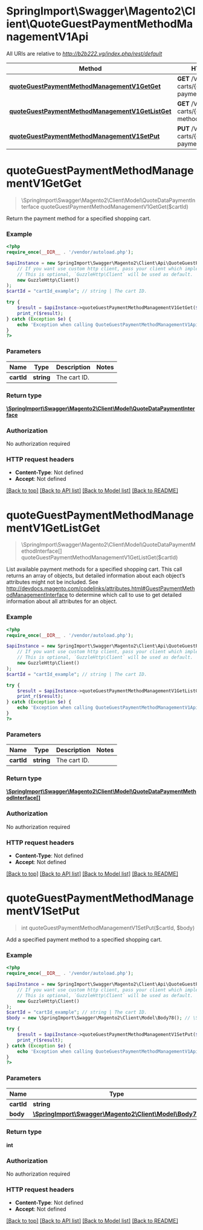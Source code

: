 # SpringImport\Swagger\Magento2\Client\QuoteGuestPaymentMethodManagementV1Api

All URIs are relative to *http://b2b222.vg/index.php/rest/default*

Method | HTTP request | Description
------------- | ------------- | -------------
[**quoteGuestPaymentMethodManagementV1GetGet**](QuoteGuestPaymentMethodManagementV1Api.md#quoteGuestPaymentMethodManagementV1GetGet) | **GET** /V1/guest-carts/{cartId}/selected-payment-method | 
[**quoteGuestPaymentMethodManagementV1GetListGet**](QuoteGuestPaymentMethodManagementV1Api.md#quoteGuestPaymentMethodManagementV1GetListGet) | **GET** /V1/guest-carts/{cartId}/payment-methods | 
[**quoteGuestPaymentMethodManagementV1SetPut**](QuoteGuestPaymentMethodManagementV1Api.md#quoteGuestPaymentMethodManagementV1SetPut) | **PUT** /V1/guest-carts/{cartId}/selected-payment-method | 


# **quoteGuestPaymentMethodManagementV1GetGet**
> \SpringImport\Swagger\Magento2\Client\Model\QuoteDataPaymentInterface quoteGuestPaymentMethodManagementV1GetGet($cartId)



Return the payment method for a specified shopping cart.

### Example
```php
<?php
require_once(__DIR__ . '/vendor/autoload.php');

$apiInstance = new SpringImport\Swagger\Magento2\Client\Api\QuoteGuestPaymentMethodManagementV1Api(
    // If you want use custom http client, pass your client which implements `GuzzleHttp\ClientInterface`.
    // This is optional, `GuzzleHttp\Client` will be used as default.
    new GuzzleHttp\Client()
);
$cartId = "cartId_example"; // string | The cart ID.

try {
    $result = $apiInstance->quoteGuestPaymentMethodManagementV1GetGet($cartId);
    print_r($result);
} catch (Exception $e) {
    echo 'Exception when calling QuoteGuestPaymentMethodManagementV1Api->quoteGuestPaymentMethodManagementV1GetGet: ', $e->getMessage(), PHP_EOL;
}
?>
```

### Parameters

Name | Type | Description  | Notes
------------- | ------------- | ------------- | -------------
 **cartId** | **string**| The cart ID. |

### Return type

[**\SpringImport\Swagger\Magento2\Client\Model\QuoteDataPaymentInterface**](../Model/QuoteDataPaymentInterface.md)

### Authorization

No authorization required

### HTTP request headers

 - **Content-Type**: Not defined
 - **Accept**: Not defined

[[Back to top]](#) [[Back to API list]](../../README.md#documentation-for-api-endpoints) [[Back to Model list]](../../README.md#documentation-for-models) [[Back to README]](../../README.md)

# **quoteGuestPaymentMethodManagementV1GetListGet**
> \SpringImport\Swagger\Magento2\Client\Model\QuoteDataPaymentMethodInterface[] quoteGuestPaymentMethodManagementV1GetListGet($cartId)



List available payment methods for a specified shopping cart. This call returns an array of objects, but detailed information about each object’s attributes might not be included.  See http://devdocs.magento.com/codelinks/attributes.html#GuestPaymentMethodManagementInterface to determine which call to use to get detailed information about all attributes for an object.

### Example
```php
<?php
require_once(__DIR__ . '/vendor/autoload.php');

$apiInstance = new SpringImport\Swagger\Magento2\Client\Api\QuoteGuestPaymentMethodManagementV1Api(
    // If you want use custom http client, pass your client which implements `GuzzleHttp\ClientInterface`.
    // This is optional, `GuzzleHttp\Client` will be used as default.
    new GuzzleHttp\Client()
);
$cartId = "cartId_example"; // string | The cart ID.

try {
    $result = $apiInstance->quoteGuestPaymentMethodManagementV1GetListGet($cartId);
    print_r($result);
} catch (Exception $e) {
    echo 'Exception when calling QuoteGuestPaymentMethodManagementV1Api->quoteGuestPaymentMethodManagementV1GetListGet: ', $e->getMessage(), PHP_EOL;
}
?>
```

### Parameters

Name | Type | Description  | Notes
------------- | ------------- | ------------- | -------------
 **cartId** | **string**| The cart ID. |

### Return type

[**\SpringImport\Swagger\Magento2\Client\Model\QuoteDataPaymentMethodInterface[]**](../Model/QuoteDataPaymentMethodInterface.md)

### Authorization

No authorization required

### HTTP request headers

 - **Content-Type**: Not defined
 - **Accept**: Not defined

[[Back to top]](#) [[Back to API list]](../../README.md#documentation-for-api-endpoints) [[Back to Model list]](../../README.md#documentation-for-models) [[Back to README]](../../README.md)

# **quoteGuestPaymentMethodManagementV1SetPut**
> int quoteGuestPaymentMethodManagementV1SetPut($cartId, $body)



Add a specified payment method to a specified shopping cart.

### Example
```php
<?php
require_once(__DIR__ . '/vendor/autoload.php');

$apiInstance = new SpringImport\Swagger\Magento2\Client\Api\QuoteGuestPaymentMethodManagementV1Api(
    // If you want use custom http client, pass your client which implements `GuzzleHttp\ClientInterface`.
    // This is optional, `GuzzleHttp\Client` will be used as default.
    new GuzzleHttp\Client()
);
$cartId = "cartId_example"; // string | The cart ID.
$body = new \SpringImport\Swagger\Magento2\Client\Model\Body78(); // \SpringImport\Swagger\Magento2\Client\Model\Body78 | 

try {
    $result = $apiInstance->quoteGuestPaymentMethodManagementV1SetPut($cartId, $body);
    print_r($result);
} catch (Exception $e) {
    echo 'Exception when calling QuoteGuestPaymentMethodManagementV1Api->quoteGuestPaymentMethodManagementV1SetPut: ', $e->getMessage(), PHP_EOL;
}
?>
```

### Parameters

Name | Type | Description  | Notes
------------- | ------------- | ------------- | -------------
 **cartId** | **string**| The cart ID. |
 **body** | [**\SpringImport\Swagger\Magento2\Client\Model\Body78**](../Model/Body78.md)|  | [optional]

### Return type

**int**

### Authorization

No authorization required

### HTTP request headers

 - **Content-Type**: Not defined
 - **Accept**: Not defined

[[Back to top]](#) [[Back to API list]](../../README.md#documentation-for-api-endpoints) [[Back to Model list]](../../README.md#documentation-for-models) [[Back to README]](../../README.md)

